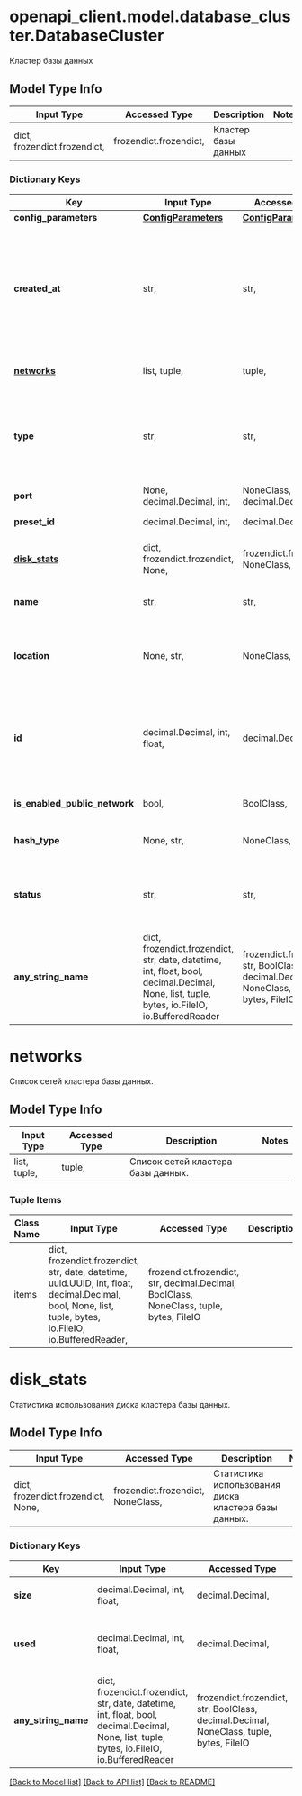 # openapi_client.model.database_cluster.DatabaseCluster

Кластер базы данных

## Model Type Info
Input Type | Accessed Type | Description | Notes
------------ | ------------- | ------------- | -------------
dict, frozendict.frozendict,  | frozendict.frozendict,  | Кластер базы данных | 

### Dictionary Keys
Key | Input Type | Accessed Type | Description | Notes
------------ | ------------- | ------------- | ------------- | -------------
**config_parameters** | [**ConfigParameters**](ConfigParameters.md) | [**ConfigParameters**](ConfigParameters.md) |  | 
**created_at** | str,  | str,  | Значение времени, указанное в комбинированном формате даты и времени ISO8601, которое представляет, когда была создана база данных. | 
**[networks](#networks)** | list, tuple,  | tuple,  | Список сетей кластера базы данных. | 
**type** | str,  | str,  | Тип кластера базы данных. | must be one of ["mysql", "mysql5", "postgres", "redis", "mongodb", ] 
**port** | None, decimal.Decimal, int,  | NoneClass, decimal.Decimal,  | Порт | 
**preset_id** | decimal.Decimal, int,  | decimal.Decimal,  | Идентификатор тарифа. | 
**[disk_stats](#disk_stats)** | dict, frozendict.frozendict, None,  | frozendict.frozendict, NoneClass,  | Статистика использования диска кластера базы данных. | 
**name** | str,  | str,  | Название кластера базы данных. | 
**location** | None, str,  | NoneClass, str,  | Локация сервера. | must be one of ["ru-1", "ru-2", "pl-1", "kz-1", ] 
**id** | decimal.Decimal, int, float,  | decimal.Decimal,  | Уникальный идентификатор для каждого экземпляра базы данных. Автоматически генерируется при создании. | 
**is_enabled_public_network** | bool,  | BoolClass,  | Доступность публичного IP-адреса | 
**hash_type** | None, str,  | NoneClass, str,  | Тип хеширования кластера базы данных (mysql5 | mysql | postgres). | must be one of ["caching_sha2", "mysql_native", None, ] 
**status** | str,  | str,  | Текущий статус кластера базы данных. | must be one of ["started", "starting", "stopped", "no_paid", ] 
**any_string_name** | dict, frozendict.frozendict, str, date, datetime, int, float, bool, decimal.Decimal, None, list, tuple, bytes, io.FileIO, io.BufferedReader | frozendict.frozendict, str, BoolClass, decimal.Decimal, NoneClass, tuple, bytes, FileIO | any string name can be used but the value must be the correct type | [optional]

# networks

Список сетей кластера базы данных.

## Model Type Info
Input Type | Accessed Type | Description | Notes
------------ | ------------- | ------------- | -------------
list, tuple,  | tuple,  | Список сетей кластера базы данных. | 

### Tuple Items
Class Name | Input Type | Accessed Type | Description | Notes
------------- | ------------- | ------------- | ------------- | -------------
items | dict, frozendict.frozendict, str, date, datetime, uuid.UUID, int, float, decimal.Decimal, bool, None, list, tuple, bytes, io.FileIO, io.BufferedReader,  | frozendict.frozendict, str, decimal.Decimal, BoolClass, NoneClass, tuple, bytes, FileIO |  | 

# disk_stats

Статистика использования диска кластера базы данных.

## Model Type Info
Input Type | Accessed Type | Description | Notes
------------ | ------------- | ------------- | -------------
dict, frozendict.frozendict, None,  | frozendict.frozendict, NoneClass,  | Статистика использования диска кластера базы данных. | 

### Dictionary Keys
Key | Input Type | Accessed Type | Description | Notes
------------ | ------------- | ------------- | ------------- | -------------
**size** | decimal.Decimal, int, float,  | decimal.Decimal,  | Размер (в Кб) диска кластера базы данных. | 
**used** | decimal.Decimal, int, float,  | decimal.Decimal,  | Размер (в Кб) использованного пространства диска кластера базы данных. | 
**any_string_name** | dict, frozendict.frozendict, str, date, datetime, int, float, bool, decimal.Decimal, None, list, tuple, bytes, io.FileIO, io.BufferedReader | frozendict.frozendict, str, BoolClass, decimal.Decimal, NoneClass, tuple, bytes, FileIO | any string name can be used but the value must be the correct type | [optional]

[[Back to Model list]](../../README.md#documentation-for-models) [[Back to API list]](../../README.md#documentation-for-api-endpoints) [[Back to README]](../../README.md)

